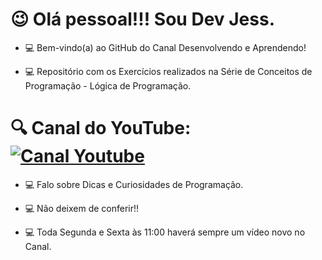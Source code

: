 # 😉 Olá pessoal!!! Sou Dev Jess.


- 💻 Bem-vindo(a) ao GitHub do Canal Desenvolvendo e Aprendendo!

- 💻 Repositório com os Exercícios realizados na Série de Conceitos de Programação - Lógica de Programação.

# 🔍 Canal do YouTube: [![Canal Youtube](https://img.shields.io/badge/-Youtube-30A3DC?style=for-the-badge&logo=youtube&color=red)](https://www.youtube.com/@Desenvolvendo_e_Aprendendo)

- 💻 Falo sobre Dicas e Curiosidades de Programação.

- 💻 Não deixem de conferir!!

- 💻 Toda Segunda e Sexta às 11:00 haverá sempre um vídeo novo no Canal.
  


